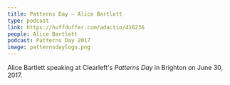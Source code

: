 ```yaml
---
title: Patterns Day – Alice Bartlett
type: podcast
link: https://huffduffer.com/adactio/416236
people: Alice Bartlett
podcast: Patterns Day 2017
image: patternsdaylogo.png
---
```


Alice Bartlett speaking at Clearleft's _Patterns Day_ in Brighton on June 30, 2017.
